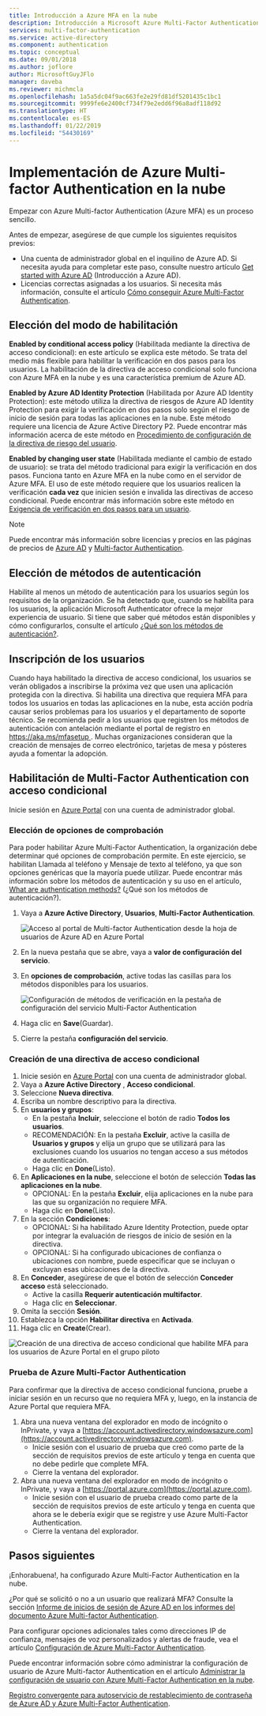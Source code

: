 ```yaml
---
title: Introducción a Azure MFA en la nube
description: Introducción a Microsoft Azure Multi-Factor Authentication con acceso condicional
services: multi-factor-authentication
ms.service: active-directory
ms.component: authentication
ms.topic: conceptual
ms.date: 09/01/2018
ms.author: joflore
author: MicrosoftGuyJFlo
manager: daveba
ms.reviewer: michmcla
ms.openlocfilehash: 1a5a5dc04f9ac663fe2e29fd81df5201435c1bc1
ms.sourcegitcommit: 9999fe6e2400cf734f79e2edd6f96a8adf118d92
ms.translationtype: HT
ms.contentlocale: es-ES
ms.lasthandoff: 01/22/2019
ms.locfileid: "54430169"
---
```

# <a name="deploy-cloud-based-azure-multi-factor-authentication"></a>Implementación de Azure Multi-factor Authentication en la nube

Empezar con Azure Multi-factor Authentication (Azure MFA) es un proceso sencillo.

Antes de empezar, asegúrese de que cumple los siguientes requisitos previos:

* Una cuenta de administrador global en el inquilino de Azure AD. Si necesita ayuda para completar este paso, consulte nuestro artículo [Get started with Azure AD](../get-started-azure-ad.md) (Introducción a Azure AD).
* Licencias correctas asignadas a los usuarios. Si necesita más información, consulte el artículo [Cómo conseguir Azure Multi-Factor Authentication](concept-mfa-licensing.md).

## <a name="choose-how-to-enable"></a>Elección del modo de habilitación

**Enabled by conditional access policy** (Habilitada mediante la directiva de acceso condicional): en este artículo se explica este método. Se trata del medio más flexible para habilitar la verificación en dos pasos para los usuarios. La habilitación de la directiva de acceso condicional solo funciona con Azure MFA en la nube y es una característica premium de Azure AD.

**Enabled by Azure AD Identity Protection** (Habilitada por Azure AD Identity Protection): este método utiliza la directiva de riesgos de Azure AD Identity Protection para exigir la verificación en dos pasos solo según el riesgo de inicio de sesión para todas las aplicaciones en la nube. Este método requiere una licencia de Azure Active Directory P2. Puede encontrar más información acerca de este método en [Procedimiento de configuración de la directiva de riesgo del usuario](../identity-protection/howto-user-risk-policy.md).

**Enabled by changing user state** (Habilitada mediante el cambio de estado de usuario): se trata del método tradicional para exigir la verificación en dos pasos. Funciona tanto en Azure MFA en la nube como en el servidor de Azure MFA. El uso de este método requiere que los usuarios realicen la verificación **cada vez** que inicien sesión e invalida las directivas de acceso condicional. Puede encontrar más información sobre este método en [Exigencia de verificación en dos pasos para un usuario](howto-mfa-userstates.md).

> [!Note]
> Puede encontrar más información sobre licencias y precios en las páginas de precios de [Azure AD](https://azure.microsoft.com/pricing/details/active-directory/
) y [Multi-factor Authentication](https://azure.microsoft.com/pricing/details/multi-factor-authentication/).

## <a name="choose-authentication-methods"></a>Elección de métodos de autenticación

Habilite al menos un método de autenticación para los usuarios según los requisitos de la organización. Se ha detectado que, cuando se habilita para los usuarios, la aplicación Microsoft Authenticator ofrece la mejor experiencia de usuario. Si tiene que saber qué métodos están disponibles y cómo configurarlos, consulte el artículo [¿Qué son los métodos de autenticación?](concept-authentication-methods.md).

## <a name="get-users-to-enroll"></a>Inscripción de los usuarios

Cuando haya habilitado la directiva de acceso condicional, los usuarios se verán obligados a inscribirse la próxima vez que usen una aplicación protegida con la directiva. Si habilita una directiva que requiera MFA para todos los usuarios en todas las aplicaciones en la nube, esta acción podría causar serios problemas para los usuarios y el departamento de soporte técnico. Se recomienda pedir a los usuarios que registren los métodos de autenticación con antelación mediante el portal de registro en [ https://aka.ms/mfasetup ](https://aka.ms/mfasetup). Muchas organizaciones consideran que la creación de mensajes de correo electrónico, tarjetas de mesa y pósteres ayuda a fomentar la adopción.

## <a name="enable-multi-factor-authentication-with-conditional-access"></a>Habilitación de Multi-Factor Authentication con acceso condicional

Inicie sesión en [Azure Portal](https://portal.azure.com) con una cuenta de administrador global.

### <a name="choose-verification-options"></a>Elección de opciones de comprobación

Para poder habilitar Azure Multi-Factor Authentication, la organización debe determinar qué opciones de comprobación permite. En este ejercicio, se habilitan Llamada al teléfono y Mensaje de texto al teléfono, ya que son opciones genéricas que la mayoría puede utilizar. Puede encontrar más información sobre los métodos de autenticación y su uso en el artículo, [What are authentication methods?](concept-authentication-methods.md) (¿Qué son los métodos de autenticación?).

1. Vaya a **Azure Active Directory**, **Usuarios**, **Multi-Factor Authentication**.

   ![Acceso al portal de Multi-factor Authentication desde la hoja de usuarios de Azure AD en Azure Portal](media/howto-mfa-getstarted/users-mfa.png)

1. En la nueva pestaña que se abre, vaya a **valor de configuración del servicio**.
1. En **opciones de comprobación**, active todas las casillas para los métodos disponibles para los usuarios.

   ![Configuración de métodos de verificación en la pestaña de configuración del servicio Multi-Factor Authentication](media/howto-mfa-getstarted/mfa-servicesettings-verificationoptions.png)

4. Haga clic en **Save**(Guardar).
5. Cierre la pestaña **configuración del servicio**.

### <a name="create-conditional-access-policy"></a>Creación de una directiva de acceso condicional

1. Inicie sesión en [Azure Portal](https://portal.azure.com) con una cuenta de administrador global.
1. Vaya a **Azure Active Directory** , **Acceso condicional**.
1. Seleccione **Nueva directiva**.
1. Escriba un nombre descriptivo para la directiva.
1. En **usuarios y grupos**:
   * En la pestaña **Incluir**, seleccione el botón de radio **Todos los usuarios**.
   * RECOMENDACIÓN: En la pestaña **Excluir**, active la casilla de **Usuarios y grupos** y elija un grupo que se utilizará para las exclusiones cuando los usuarios no tengan acceso a sus métodos de autenticación.
   * Haga clic en **Done**(Listo).
1. En **Aplicaciones en la nube**, seleccione el botón de selección **Todas las aplicaciones en la nube**.
   * OPCIONAL: En la pestaña **Excluir**, elija aplicaciones en la nube para las que su organización no requiere MFA.
   * Haga clic en **Done**(Listo).
1. En la sección **Condiciones**:
   * OPCIONAL: Si ha habilitado Azure Identity Protection, puede optar por integrar la evaluación de riesgos de inicio de sesión en la directiva.
   * OPCIONAL: Si ha configurado ubicaciones de confianza o ubicaciones con nombre, puede especificar que se incluyan o excluyan esas ubicaciones de la directiva.
1. En **Conceder**, asegúrese de que el botón de selección **Conceder acceso** está seleccionado.
    * Active la casilla **Requerir autenticación multifactor**.
    * Haga clic en **Seleccionar**.
1. Omita la sección **Sesión**.
1. Establezca la opción **Habilitar directiva** en **Activada**.
1. Haga clic en **Create**(Crear).

![Creación de una directiva de acceso condicional que habilite MFA para los usuarios de Azure Portal en el grupo piloto](media/howto-mfa-getstarted/conditionalaccess-newpolicy.png)

### <a name="test-azure-multi-factor-authentication"></a>Prueba de Azure Multi-Factor Authentication

Para confirmar que la directiva de acceso condicional funciona, pruebe a iniciar sesión en un recurso que no requiera MFA y, luego, en la instancia de Azure Portal que requiera MFA.

1. Abra una nueva ventana del explorador en modo de incógnito o InPrivate, y vaya a [https://account.activedirectory.windowsazure.com](https://account.activedirectory.windowsazure.com).
   * Inicie sesión con el usuario de prueba que creó como parte de la sección de requisitos previos de este artículo y tenga en cuenta que no debe pedirle que complete MFA.
   * Cierre la ventana del explorador.
2. Abra una nueva ventana del explorador en modo de incógnito o InPrivate, y vaya a [https://portal.azure.com](https://portal.azure.com).
   * Inicie sesión con el usuario de prueba creado como parte de la sección de requisitos previos de este artículo y tenga en cuenta que ahora se le debería exigir que se registre y use Azure Multi-Factor Authentication.
   * Cierre la ventana del explorador.

## <a name="next-steps"></a>Pasos siguientes

¡Enhorabuena!, ha configurado Azure Multi-Factor Authentication en la nube.

¿Por qué se solicitó o no a un usuario que realizará MFA? Consulte la sección [Informe de inicios de sesión de Azure AD en los informes del documento Azure Multi-factor Authentication](howto-mfa-reporting.md#azure-ad-sign-ins-report).

Para configurar opciones adicionales tales como direcciones IP de confianza, mensajes de voz personalizados y alertas de fraude, vea el artículo [Configuración de Azure Multi-Factor Authentication](howto-mfa-mfasettings.md).

Puede encontrar información sobre cómo administrar la configuración de usuario de Azure Multi-factor Authentication en el artículo [Administrar la configuración de usuario con Azure Multi-Factor Authentication en la nube](howto-mfa-userdevicesettings.md).

[Registro convergente para autoservicio de restablecimiento de contraseña de Azure AD y Azure Multi-Factor Authentication](concept-registration-mfa-sspr-converged.md).
